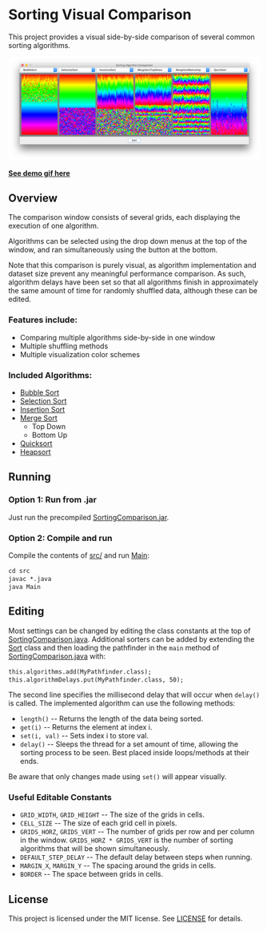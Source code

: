 # Sorting Visual Comparison #

This project provides a visual side-by-side comparison of several common
sorting algorithms.

![Sorting Comparison](img/header.png)

[**See demo gif here**](https://gfycat.com/mammothaltruisticamericanbadger)

## Overview ##
The comparison window consists of several grids, each displaying the execution
of one algorithm.

Algorithms can be selected using the drop down menus at the top of the window, and ran
simultaneously using the button at the bottom.

Note that this comparison is purely visual, as algorithm implementation and dataset size
prevent any meaningful performance comparison. As such, algorithm delays have been set
so that all algorithms finish in approximately the same amount of time for randomly
shuffled data, although these can be edited.

### Features include: ###

* Comparing multiple algorithms side-by-side in one window
* Multiple shuffling methods
* Multiple visualization color schemes

### Included Algorithms: ###

* [Bubble Sort](https://en.wikipedia.org/wiki/Bubble_sort)
* [Selection Sort](https://en.wikipedia.org/wiki/Selection_sort)
* [Insertion Sort](https://en.wikipedia.org/wiki/Insertion_sort)
* [Merge Sort](https://en.wikipedia.org/wiki/Merge_sort)
    * Top Down
    * Bottom Up
* [Quicksort](https://en.wikipedia.org/wiki/Quicksort)
* [Heapsort](https://en.wikipedia.org/wiki/Heapsort)

## Running ##

### Option 1: Run from .jar ###

Just run the precompiled [SortingComparison.jar](SortingComparison.jar).

### Option 2: Compile and run ###

Compile the contents of [src/](src) and run [Main](src/Main.java):
```
cd src
javac *.java
java Main
```

## Editing ##

Most settings can be changed by editing the class constants at the top of [SortingComparison.java](src/SortingComparison.java).
Additional sorters can be added by extending the [Sort](src/Sort.java) class and
then loading the pathfinder in the `main` method of [SortingComparison.java](src/SortingComparison.java) with:
```
this.algorithms.add(MyPathfinder.class);
this.algorithmDelays.put(MyPathfinder.class, 50);
```
The second line specifies the millisecond delay that will occur when `delay()` is called.
The implemented algorithm can use the following methods:
* `length()` -- Returns the length of the data being sorted.
* `get(i)` -- Returns the element at index i.
* `set(i, val)` -- Sets index i to store val.
* `delay()` -- Sleeps the thread for a set amount of time, allowing the sorting process to be seen. Best placed inside loops/methods at their ends.

Be aware that only changes made using `set()` will appear visually.

### Useful Editable Constants ###
* `GRID_WIDTH`, `GRID_HEIGHT` -- The size of the grids in cells.
* `CELL_SIZE` -- The size of each grid cell in pixels.
* `GRIDS_HORZ`, `GRIDS_VERT` -- The number of grids per row and per column in the window. `GRIDS_HORZ * GRIDS_VERT`
is the number of sorting algorithms that will be shown simultaneously.
* `DEFAULT_STEP_DELAY` -- The default delay between steps when running.
* `MARGIN_X`, `MARGIN_Y` -- The spacing around the grids in cells.
* `BORDER` -- The space between grids in cells.


## License ##
This project is licensed under the MIT license. See [LICENSE](LICENSE) for details.
